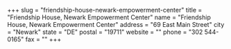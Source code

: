 +++
slug = "friendship-house-newark-empowerment-center"
title = "Friendship House, Newark Empowerment Center"
name = "Friendship House, Newark Empowerment Center"
address = "69 East Main Street"
city = "Newark"
state = "DE"
postal = "19711"
website = ""
phone = "302 544-0165"
fax = ""
+++
